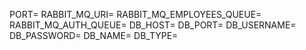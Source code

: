 PORT=
RABBIT_MQ_URI=
RABBIT_MQ_EMPLOYEES_QUEUE=
RABBIT_MQ_AUTH_QUEUE=
DB_HOST=
DB_PORT=
DB_USERNAME=
DB_PASSWORD=
DB_NAME=
DB_TYPE=